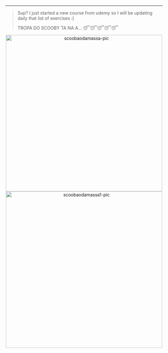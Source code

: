 -----------------------------------------------------------------------------------------------------------------------------------------------------------------------------------
>Sup? I just started a new course from udemy so I will be updating daily that list of exercises :)
>
>TROPA DO SCOOBY TA NA A... 😴😴😴😴😴

<div align="center">
    <a href="https://github.com/parreira7/udemypythoncourse">
    <img align="center" alt='scoobaodamassa-pic' height="500", style="border-radius=50px;" src="https://media4.giphy.com/media/Gp0RX31TTh9N0vO0Q8/giphy.gif?cid=790b7611eb5e05679ca395643e976b64487fe5d510d08b00&rid=giphy.gif&ct=g">
    <img align="center" alt='scoobaodamassa1-pic' height="500", style="border-radius=50px;" src="https://media2.giphy.com/media/HZY0VKBYHiMUdBs3oi/giphy.gif?cid=790b7611a59dfc9a478908d49eab24343273189a0a63f3a7&rid=giphy.gif&ct=g">
         
</div>
